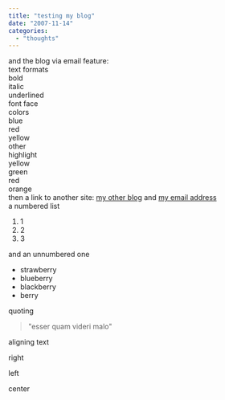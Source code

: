 ```yaml
---
title: "testing my blog"
date: "2007-11-14"
categories: 
  - "thoughts"
---
```


and the blog via email feature:  
text formats  
bold  
italic  
underlined  
font face  
colors  
blue  
red  
yellow  
other  
highlight  
yellow  
green  
red  
orange  
then a link to another site: [my other blog](http://www.glare.it) and [my email address](mailto:ibs%28att%29glare%28dott%29it%5Bt%5D)  
a numbered list  

1. 1
2. 2
3. 3

and an unnumbered one  

- strawberry
- blueberry
- blackberry
- berry

quoting  

> "esser quam videri malo"  

aligning text  

right  

left  

center
